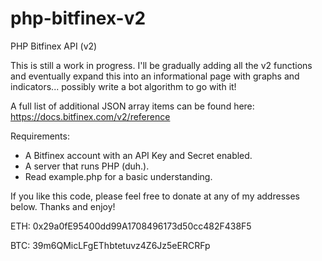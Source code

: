 # php-bitfinex-v2
PHP Bitfinex API (v2)

This is still a work in progress. 
I'll be gradually adding all the v2 functions and eventually expand this into an informational page with graphs and indicators... possibly write a bot algorithm to go with it!

A full list of additional JSON array items can be found here: https://docs.bitfinex.com/v2/reference

Requirements:
- A Bitfinex account with an API Key and Secret enabled.
- A server that runs PHP (duh.).
- Read example.php for a basic understanding.

If you like this code, please feel free to donate at any of my addresses below. Thanks and enjoy!

ETH: 
0x29a0fE95400dd99A1708496173d50cc482F438F5

BTC:
39m6QMicLFgEThbtetuvz4Z6Jz5eERCRFp
